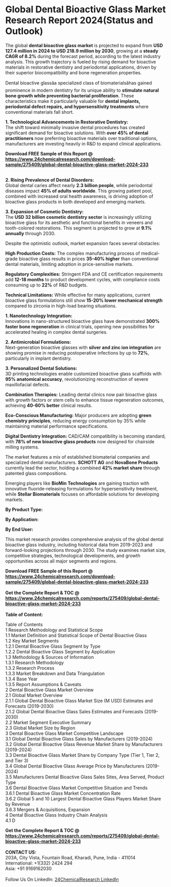 <h1>Global Dental Bioactive Glass Market Research Report 2024(Status and Outlook)</h1><p>The global <strong>dental bioactive glass market</strong> is projected to expand from <strong>USD 127.4 million in 2024 to USD 218.9 million by 2030</strong>, growing at a <strong>steady CAGR of 8.2%</strong> during the forecast period, according to the latest industry analysis. This growth trajectory is fueled by rising demand for bioactive materials in restorative dentistry and periodontal applications, driven by their superior biocompatibility and bone regeneration properties.</p><p>Dental bioactive glassâa specialized class of biomaterialsâhas gained prominence in modern dentistry for its unique ability to <strong>stimulate natural bone growth while preventing bacterial proliferation</strong>. These characteristics make it particularly valuable for <strong>dental implants, periodontal defect repairs, and hypersensitivity treatments</strong> where conventional materials fall short.</p><p><strong>1. Technological Advancements in Restorative Dentistry:</strong><br>
The shift toward minimally invasive dental procedures has created significant demand for bioactive solutions. With <strong>over 45% of dental practitioners</strong> now preferring bioactive materials over traditional options, manufacturers are investing heavily in R&amp;D to expand clinical applications.</p><div><b>Download FREE Sample of this Report @ 
            <a href="https://www.24chemicalresearch.com/download-sample/275409/global-dental-bioactive-glass-market-2024-233">
            https://www.24chemicalresearch.com/download-sample/275409/global-dental-bioactive-glass-market-2024-233</a></b></div><br><p><strong>2. Rising Prevalence of Dental Disorders:</strong><br>
Global dental caries affect nearly <strong>2.3 billion people</strong>, while periodontal diseases impact <strong>45% of adults worldwide</strong>. This growing patient pool, combined with increased oral health awareness, is driving adoption of bioactive glass products in both developed and emerging markets.</p><p><strong>3. Expansion of Cosmetic Dentistry:</strong><br>
The <strong>USD 32 billion cosmetic dentistry sector</strong> is increasingly utilizing bioactive glass for its aesthetic and functional benefits in veneers and tooth-colored restorations. This segment is projected to grow at <strong>9.1% annually</strong> through 2030.</p><p>Despite the optimistic outlook, market expansion faces several obstacles:</p><p><strong>High Production Costs:</strong> The complex manufacturing process of medical-grade bioactive glass results in prices <strong>35-40% higher</strong> than conventional dental materials, limiting adoption in price-sensitive markets.</p><p><strong>Regulatory Complexities:</strong> Stringent FDA and CE certification requirements add <strong>12-18 months</strong> to product development cycles, with compliance costs consuming up to <strong>22%</strong> of R&amp;D budgets.</p><p><strong>Technical Limitations:</strong> While effective for many applications, current bioactive glass formulations still show <strong>15-20% lower mechanical strength</strong> compared to zirconia in high-load bearing situations.</p><p><strong>1. Nanotechnology Integration:</strong><br>
Innovations in nano-structured bioactive glass have demonstrated <strong>300% faster bone regeneration</strong> in clinical trials, opening new possibilities for accelerated healing in complex dental surgeries.</p><p><strong>2. Antimicrobial Formulations:</strong><br>
Next-generation bioactive glasses with <strong>silver and zinc ion integration</strong> are showing promise in reducing postoperative infections by up to <strong>72%</strong>, particularly in implant dentistry.</p><p><strong>3. Personalized Dental Solutions:</strong><br>
3D printing technologies enable customized bioactive glass scaffolds with <strong>95% anatomical accuracy</strong>, revolutionizing reconstruction of severe maxillofacial defects.</p><p><strong>Combination Therapies:</strong> Leading dental clinics now pair bioactive glass with growth factors or stem cells to enhance tissue regeneration outcomes, achieving <strong>40-60% better</strong> clinical results.</p><p><strong>Eco-Conscious Manufacturing:</strong> Major producers are adopting <strong>green chemistry principles</strong>, reducing energy consumption by 35% while maintaining material performance specifications.</p><p><strong>Digital Dentistry Integration:</strong> CAD/CAM compatibility is becoming standard, with <strong>78% of new bioactive glass products</strong> now designed for chairside milling systems.</p><p>The market features a mix of established biomaterial companies and specialized dental manufacturers. <strong>SCHOTT AG</strong> and <strong>NovaBone Products</strong> currently lead the sector, holding a combined <strong>42% market share</strong> through patented glass compositions.</p><p>Emerging players like <strong>BioMin Technologies</strong> are gaining traction with innovative fluoride-releasing formulations for hypersensitivity treatment, while <strong>Stellar Biomaterials</strong> focuses on affordable solutions for developing markets.</p><p><strong>By Product Type:</strong></p><p><strong>By Application:</strong></p><p><strong>By End User:</strong></p><p>This market research provides comprehensive analysis of the global dental bioactive glass industry, including historical data from 2019-2023 and forward-looking projections through 2030. The study examines market size, competitive strategies, technological developments, and growth opportunities across all major segments and regions.</p><div><b>Download FREE Sample of this Report @ 
            <a href="https://www.24chemicalresearch.com/download-sample/275409/global-dental-bioactive-glass-market-2024-233">
            https://www.24chemicalresearch.com/download-sample/275409/global-dental-bioactive-glass-market-2024-233</a></b></div><br><div><b>Get the Complete Report & TOC @ 
            <a href="https://www.24chemicalresearch.com/reports/275409/global-dental-bioactive-glass-market-2024-233">
            https://www.24chemicalresearch.com/reports/275409/global-dental-bioactive-glass-market-2024-233</a></b></div><br>
            <b>Table of Content:</b><p>Table of Contents<br />
1 Research Methodology and Statistical Scope<br />
1.1 Market Definition and Statistical Scope of Dental Bioactive Glass<br />
1.2 Key Market Segments<br />
1.2.1 Dental Bioactive Glass Segment by Type<br />
1.2.2 Dental Bioactive Glass Segment by Application<br />
1.3 Methodology & Sources of Information<br />
1.3.1 Research Methodology<br />
1.3.2 Research Process<br />
1.3.3 Market Breakdown and Data Triangulation<br />
1.3.4 Base Year<br />
1.3.5 Report Assumptions & Caveats<br />
2 Dental Bioactive Glass Market Overview<br />
2.1 Global Market Overview<br />
2.1.1 Global Dental Bioactive Glass Market Size (M USD) Estimates and Forecasts (2019-2030)<br />
2.1.2 Global Dental Bioactive Glass Sales Estimates and Forecasts (2019-2030)<br />
2.2 Market Segment Executive Summary<br />
2.3 Global Market Size by Region<br />
3 Dental Bioactive Glass Market Competitive Landscape<br />
3.1 Global Dental Bioactive Glass Sales by Manufacturers (2019-2024)<br />
3.2 Global Dental Bioactive Glass Revenue Market Share by Manufacturers (2019-2024)<br />
3.3 Dental Bioactive Glass Market Share by Company Type (Tier 1, Tier 2, and Tier 3)<br />
3.4 Global Dental Bioactive Glass Average Price by Manufacturers (2019-2024)<br />
3.5 Manufacturers Dental Bioactive Glass Sales Sites, Area Served, Product Type<br />
3.6 Dental Bioactive Glass Market Competitive Situation and Trends<br />
3.6.1 Dental Bioactive Glass Market Concentration Rate<br />
3.6.2 Global 5 and 10 Largest Dental Bioactive Glass Players Market Share by Revenue<br />
3.6.3 Mergers & Acquisitions, Expansion<br />
4 Dental Bioactive Glass Industry Chain Analysis<br />
4.1 D</p><div><b>Get the Complete Report & TOC @ 
            <a href="https://www.24chemicalresearch.com/reports/275409/global-dental-bioactive-glass-market-2024-233">
            https://www.24chemicalresearch.com/reports/275409/global-dental-bioactive-glass-market-2024-233</a></b></div><br><b>CONTACT US:</b><br>
            203A, City Vista, Fountain Road, Kharadi, Pune, India - 411014<br>
            International: +1(332) 2424 294<br>
            Asia: +91 9169162030 <br><br>
            Follow Us On LinkedIn: <a href="https://www.linkedin.com/company/24chemicalresearch/">24ChemicalResearch LinkedIn</a>